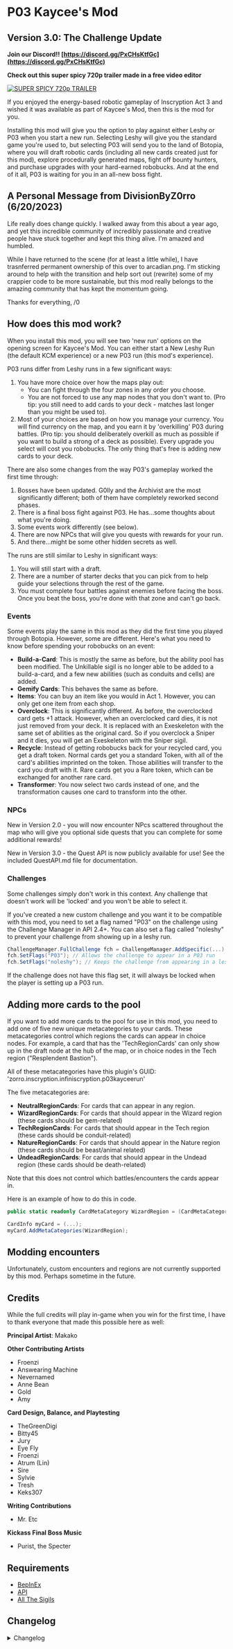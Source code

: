 # P03 Kaycee's Mod
## Version 3.0: The Challenge Update

**Join our Discord!! [https://discord.gg/PxCHsKtfGc](https://discord.gg/PxCHsKtfGc)**

**Check out this super spicy 720p trailer made in a free video editor**

[![SUPER SPICY 720p TRAILER](https://img.youtube.com/vi/f68rs2rJ_jM/0.jpg)](https://www.youtube.com/watch?v=f68rs2rJ_jM)

If you enjoyed the energy-based robotic gameplay of Inscryption Act 3 and wished it was available as part of Kaycee's Mod, then this is the mod for you.

Installing this mod will give you the option to play against either Leshy or P03 when you start a new run. Selecting Leshy will give you the standard game you're used to, but selecting P03 will send you to the land of Botopia, where you will draft robotic cards (including all new cards created just for this mod), explore procedurally generated maps, fight off bounty hunters, and purchase upgrades with your hard-earned robobucks. And at the end of it all, P03 is waiting for you in an all-new boss fight.


## A Personal Message from DivisionByZ0rro (6/20/2023)

Life really does change quickly. I walked away from this about a year ago, and yet this incredible community of incredibly passionate and creative people have stuck together and kept this thing alive. I'm amazed and humbled.

While I have returned to the scene (for at least a little while), I have trasnferred permanent ownership of this over to arcadian.png. I'm sticking around to help with the transition and help sort out (rewrite) some of my crappier code to be more sustainable, but this mod really belongs to the amazing community that has kept the momentum going.

Thanks for everything,
/0

## How does this mod work?

When you install this mod, you will see two 'new run' options on the opening screen for Kaycee's Mod. You can either start a New Leshy Run (the default KCM experience) or a new P03 run (this mod's experience).

P03 runs differ from Leshy runs in a few significant ways:

1) You have more choice over how the maps play out:
    - You can fight through the four zones in any order you choose. 
    - You are not forced to use any map nodes that you don't want to. (Pro tip: you still need to add cards to your deck - matches last longer than you might be used to).
2) Most of your choices are based on how you manage your currency. You will find currency on the map, and you earn it by 'overkilling' P03 during battles. (Pro tip: you should deliberately overkill as much as possible if you want to build a strong of a deck as possible). Every upgrade you select will cost you robobucks. The only thing that's free is adding new cards to your deck.

There are also some changes from the way P03's gameplay worked the first time through:

1) Bosses have been updated. G0lly and the Archivist are the most significantly different; both of them have completely reworked second phases. 
2) There is a final boss fight against P03. He has...some thoughts about what you're doing.
3) Some events work differently (see below).
4) There are now NPCs that will give you quests with rewards for your run.
5) And there...might be some other hidden secrets as well.

The runs are still similar to Leshy in significant ways:

1) You will still start with a draft.
2) There are a number of starter decks that you can pick from to help guide your selections through the rest of the game.
3) You must complete four battles against enemies before facing the boss. Once you beat the boss, you're done with that zone and can't go back.

### Events

Some events play the same in this mod as they did the first time you played through Botopia. However, some are different. Here's what you need to know before spending your robobucks on an event:

- **Build-a-Card**: This is mostly the same as before, but the ability pool has been modified. The Unkillable sigil is no longer able to be added to a build-a-card, and a few new abilities (such as conduits and cells) are added.
- **Gemify Cards**: This behaves the same as before.
- **Items**: You can buy an item like you would in Act 1. However, you can only get one item from each shop.
- **Overclock**: This is significantly different. As before, the overclocked card gets +1 attack. However, when an overclocked card dies, it is not just removed from your deck. It is replaced with an Exeskeleton with the same set of abilities as the original card. So if you overclock a Sniper and it dies, you will get an Exeskeleton with the Sniper sigil.
- **Recycle**: Instead of getting robobucks back for your recycled card, you get a draft token. Normal cards get you a standard Token, with all of the card's abilities imprinted on the token. Those abilities will transfer to the card you draft with it. Rare cards get you a Rare token, which can be exchanged for another rare card.
- **Transformer**: You now select two cards instead of one, and the transformation causes one card to transform into the other.

### NPCs

New in Version 2.0 - you will now encounter NPcs scattered throughout the map who will give you optional side quests that you can complete for some additional rewards!

New in Version 3.0 - the Quest API is now publicly available for use! See the included QuestAPI.md file for documentation.

### Challenges

Some challenges simply don't work in this context. Any challenge that doesn't work will be 'locked' and you won't be able to select it.

If you've created a new custom challenge and you want it to be compatible with this mod, you need to set a flag named "P03" on the challenge using the Challenge Manager in API 2.4+. 
You can also set a flag called "noleshy" to prevent your challenge from showing up in a leshy run.


```c#
ChallengeManager.FullChallenge fch = ChallengeManager.AddSpecific(...)
fch.SetFlags("P03"); // Allows the challenge to appear in a P03 run
fch.SetFlags("noleshy"); // Keeps the challenge from appearing in a leshy run
```

If the challenge does not have this flag set, it will always be locked when the player is setting up a P03 run.

## Adding more cards to the pool

If you want to add more cards to the pool for use in this mod, you need to add one of five new unique metacategories to your cards. These metacategories control which regions the cards can appear in choice nodes. For example, a card that has the 'TechRegionCards' can only show up in the draft node at the hub of the map, or in choice nodes in the Tech region ("Resplendent Bastion").

All of these metacategories have this plugin's GUID: 'zorro.inscryption.infiniscryption.p03kayceerun'

The five metacategories are:

- **NeutralRegionCards**: For cards that can appear in any region.
- **WizardRegionCards**: For cards that should appear in the Wizard region (these cards should be gem-related)
- **TechRegionCards**: For cards that should appear in the Tech region (these cards should be conduit-related)
- **NatureRegionCards**: For cards that should appear in the Nature region (these cards should be beast/animal related)
- **UndeadRegionCards**: For cards that should appear in the Undead region (these cards should be death-related)

Note that this does not control which battles/encounters the cards appear in.

Here is an example of how to do this in code.

```c#
public static readonly CardMetaCategory WizardRegion = (CardMetaCategory)GuidManager.GetEnumValue<CardMetaCategory>("zorro.inscryption.infiniscryption.p03kayceerun", "WizardRegionCards");

CardInfo myCard = (...);
myCard.AddMetaCategories(WizardRegion);
```

## Modding encounters

Unfortunately, custom encounters and regions are not currently supported by this mod. Perhaps sometime in the future.

## Credits

While the full credits will play in-game when you win for the first time, I have to thank everyone that made this possible here as well:

**Principal Artist**: Makako

**Other Contributing Artists**
- Froenzi
- Answearing Machine
- Nevernamed
- Anne Bean
- Gold
- Amy

**Card Design, Balance, and Playtesting**
- TheGreenDigi
- Bitty45
- Jury
- Eye Fly
- Froenzi
- Atrum (Lin)
- Sire
- Sylvie
- Tresh
- Keks307

**Writing Contributions**
- Mr. Etc

**Kickass Final Boss Music**
- Purist, the Specter

## Requirements

- [BepInEx](https://inscryption.thunderstore.io/package/BepInEx/BepInExPack_Inscryption/)
- [API](https://inscryption.thunderstore.io/package/API_dev/API/)
- [All The Sigils](https://inscryption.thunderstore.io/package/AllTheSigils/All_The_Sigils/)

## Changelog 

<details>
<summary>Changelog</summary>

3.0.4
- All encounters have been reworked again.
- We are now capturing metrics every time you lose a battle. Those metrics are: name of encounter, turn you lost, and difficulty level. All metrics are captured anonymously.
- The Gamblobot sigil has updated art and rulebook text.
- Copypasta has new art.
- Copypasta and Angelbot can now be used by opponents.
- \[redacted\] should no longer throw an error when trying to remove \[redacted\]
- Transformer and Skeleclock should no longer spin out of control.
- Full of Oil will revert the camera view to its previous view instead of to View.Default at the conclusion of the animation.
- Save scumming the Skeleclock event is no longer possible.
- Quitting during the Recycler event no longer breaks the game.
- The Transformer event no longer allows you to set a card's energy cost higher than 6.
- Shovester now costs 1 Energy to activate (down from 2)
- ScrapBot now costs 4 Energy (up from 3)
- R4M's default stats are now 2/1 instead of 1/2.
- Gem Cycler works now. I'm about 66% sure.
- Non Functional Trinkets are slightly stronger.
- The Activated Bounty Hunter Brain is slightly stronger.
- The Gain Gem abilities are now part of the modular pool


3.0.3
- Tokens received from the recycler now have an energy cost based on the number of abilities they gain.
- CellEvolve and CellDeEvolve have proper behaviors for cards that don't have set evolutions.
- Rare cards are now red instead of gold and have portrait colors to match.
- There is now an animation for whenever a quest reward involves cards in your deck (to show you what's actually changed).
- The data cube is now functional during a damage race battle.
- NFTs should now be unique.
- The entire quest system was rewritten and now supports adding custom quests via an API (see included QuestAPI.md file for full documentation)

3.0.2
- Bosses now make you pay double your respawn fee after increasing it
- P03 final boss music volume increased
- Wording corrected on Turbo Vessels challenge
- Fixed bug: projector quad remained active once P03 dialogue started for the lives system explanation

3.0.1
- Eccentric Painter no longer places the canvas boss background behind bosses
- Side Deck Review sequence now updates along with enabled challenges
- Updated icon
- Updated challenge point values
- Fixed bug: l33pbots counted as gems
- Fixed bug: Viper was 3 energy, it was supposed to be 5
- Fixed bug: Boss rares didn’t appear
- Fixed bug: After dying once, players would receive a penalty after interacting with some nodes
- Known bug: When playing with Turbo Vessels enabled only, enemy vessels recieve the Double Sprinter sigil

3.0.0
- New lives system! When you die, you get one freebie. The next death, you’ll have to pay 5 coins to respawn. Next time, 10 coins, and so on.
- New dialogue possibilities on losing a run
- Explosive challenge and conveyor challenge are made neutral challenges and moved to the next page
- New Eccentric Painter challenge
- New Leaping Sidedeck challenge
- New Turbo Vessels challenge
- New Traditional Lives challenge
- New(ish?) Costly Lives challenge
- Tesla Coil item buffed, now provides two additional max energy
- Viper card buffed
- Oil Jerry buffed
- Goranj Vessel nerfed
- Bleene Vessel buffed
- Skeleton Lord buffed
- New Swapper Latcher card
- New art for mirror tentacle
- Fixed an API compatibility issue that made the quest system break with mods that added dialogue (thanks WhistleWind and NeverNamed)

2.3.7
- Fixed pack manager issue from 2.3.6
- NPCs have new faces
- Beast node is now the base game version

2.3.6
- Mod works on API 2.12.0
- Too Easy quest is fixed

2.3.5
- Final update by DivisionByZ0rro - see note.
- Gem Cycler updates the resources manager on each gem change.
- Fixed defect where the recycler was giving away common tokens instead of rare token when cashing in a rare card.
- Energy Conduit no longer crashes inside of of a circuit
- The checks for entering REDACTED are more robust, which should hopefully fix some issues entering that zone.
- The "No Bomb Remote" challenge has been replaced with a second, stackable Smaller Backpack challenge.

2.3.4
- Fixed a defect in the interaction between "Unkillable when Powered" and "Skeleclocked"

2.3.3
- There was a really silly bug in the audio import code - this should hopefully solve the modman compatibility issue.
- You'll know if the audio bug is fixed because this will be the last time you see me talk about it.
- If there's another mention of it, it means I didn't fix it this time either.

2.3.2
- Repackaged to hopefully fix modman compatibility issues

2.3.1
- Rewrote the audio importing code to not assume the location of the audio files.

2.3
- Added some kick-ass new music from Purist to the final boss fight
- Fixed an issue with holographic cards breaking due to floating point parsing in certain locales
- Rewrote the Gem Cycler ability to fix breaking portraits
- Fixed a couple of miscellaneous visual defects
- Fixed defect in transformer cards where cards eventually transformed permanently into Add3rs

2.2.8
- Prevent upgrades from being assigned to the lower level of the tower in Gaudy Gem Land
- Updated dialogue for some quests

2.2.7
- I goofed and screwed up the packaging for version 2.2.6. This will fix that.

2.2.6
- Changed how challenge compatibility works

2.2.4
- Prevent Too Easy and Donation quests from appearing in the final zone.
- Fixed the dialogue for the Lost Friend quest and buffed the reward for that quest.
- Added a small additional reward for the broken generator quest

2.2.3
- Balance tweaks to Recycle Angel
- Fixed visual issue where card slots would not properly reset their colors in certain situations.
- Tweaked the Gembound Ripper encounter
- Compatibility with API 2.4+

2.2.2
- Fixed the orange and green blessings to not work when the cards are in your hand.

2.2.1
- Fixed the interaction between Transform and Permadeath - cards should permadie even if they are on their opposite side when they die now
- Fixed the interaction between Transform and Build-A-Card - custom cards should no longer lose their attack/health when merged in a transform node
- Fixed the attack animation of REDACTED
- Fixed the REDACTED ability of REDCATED to actually do what it says
- Fixed the interaction of Guard Dog and REDACTED

2.2.0
- Fast travel between zones is less restricted - you can now continue exploring a region after you beat the boss. You still cannot travel back to a region you have cleared and left, however.
- Fixed a visual defect with Zombie Process
- Fixed a visual defect with ability icons on REDACTED
- Fixed a defect with board slots not properly resetting after REDACTED
- Updated artwork for Skeleton Master

2.1.4
- Fixed defect with Skeleton Master
- Fixed defect with CopyPasta (opposing slots are now properly selectable)
- Fixed defect with ability conduits erroneously duplicating existing abilities on cards
- Tweaked the Spyplane encounter

2.1.3
- Fixed Mr:Clock to show the correct state of the rotation when it enters the battlefield.
- Fixed a defect with trading cards with Transformer to REDACTED
- Made some more of the new abilities able to be acquired in Add Ability nodes

2.1.2
- Set the 'not randomly selectable' flag for the new custom items so that they won't be picked by the Pack Rat in Act 1
- Hopefully fixed issues with the 'ConduitGainAbility' manager
- Fixed the Radio and Power Tower quests to not accidentally give you duplicate copies of the quest cards.
- Replaced the art for Executor
- Tweaked the Wing Latcher encounter, the Mr:Clock encounter, and the Bombs and Shields encounter.

2.1.1
- Fixed defect with the GOLD!! quest

2.1
- Fixed defects with Mr:Clock, Oroboros, and Gem Cycler

2.0
- The NPC Update! Quests! New cards! A new boss maybe?!

1.1.3
- Okay - no more trying to be clever. The interoperability between this mod and the pack manager mod is now contained in a separate BepInEx plugin, so if it fails (because you don't have Pack Manager installed), nothing in the P03 plugin is affected.
- Hopefully. Finally. Fixed the starter deck bug.

1.1.2
- Some additional convenience code that I wrote apparently re-introduced an old bug where this mod chokes if the Pack Management mod is not also installed. I think I have that fixed now.

1.1.1
- Fixed defect where the new P03 items would show up in Leshy's runs

1.1.0
- Previous versions of this mod would leave your save file in a state where unloading the mod would permanently corrupt your save file. This has now been fixed. If you load up this version of the mod and take any action that would cause the game to save your file to the disk, your save file should now be able to handle this mod being uninstalled.
- Fixed an issue where sometimes the trading sequence would activate multiple times at once
- Replaced the Transformer event
- Added some new items and replaced some of the items that you start with.
- Replaced some of the temporary card portraits with kickass new art by Makako and Nevernamed
- Used some serious hacks to make the Deck Editor mod compatible with this mod
- Moved project to its own repo to make collaboration with other modders easier
- Fixed an issue where tranferring Transformer via the shredder made the recipient turn into an Add3r permanently.
- Filled the main challenge screen with a bunch of new challenges
- Random balance tweaks to some cards
- Rebalanced a lot of the encounters to be harder at higher difficulties, and hopefully fixed some issues with a couple of encounters being too difficult at low difficulties.
- Registered all of the custom metacategories created by this mod with the Pack Management mod to improve compatibility with cards that are missing 
- Preparing myself for the inevitable amount of bugs that will appear once I release this.


1.0.7
- Patch 1.0.5 broke Build-A-Card. This should fix it.

1.0.6
- Fixed defect where activating chapter select would corrupt your entire save file unrecoverably. Let's take a moment of silence for all of the save files that were lost over the past few days...

1.0.5
- Okay, *really* fixed the P03 starter deck/Leshy starter deck issue...I hope. I really hope.
- Prevent cards from being Skeleclocked more than once.
- Removed GainBattery from Build-A-Card
- Rebalanced the Energy Conduit, Thick Droid, and Automaton
- Fixed a defect with the rare card appearance and Leshy runs
- Build-A-Card now randomly selects a set of abilities for you to choose from
- Updated dependency to API 2.02

1.0.4
- Fixed it so that P03 no longer puts his starter decks over Leshy's when you have no starter decks unlocked and play a Leshy run.
- Fixed an incompatibility with the Pack Manager mod that caused the 'A Random Card Is Played' option in the Canvas boss fight to softlock the game. 

1.0.3
- Fixed defect where sometimes the RNG would generate a map that didn't have enough room to hold all possible nodes.

1.0.2
- Fixed defect where the game's internal data files were not loading correctly after being checked into and out of GIT.

1.0.1
- Properly created soft dependency on Pack Manager mod
- Properly handle what happens when you have no starter decks unlocked.

1.0
- Initial version.
</details>